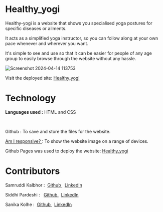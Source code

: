 # Healthy_yogi
Healthy-yogi is a website that shows you specialised yoga postures for specific diseases or ailments.

It acts as a simplified yoga instructor, so you can follow along at your own pace whenever and wherever you want.

It's simple to see and use so that it can be easier for people of any age group to easily browse through the website without any hassle.

![Screenshot 2024-04-14 113753](https://github.com/sanika52/sanika52.github.io/assets/165202360/092c0978-1b9c-4be0-a199-59b3d48d11f7)


Visit the deployed site: <a href="https://sanika52.github.io/home%20page.html">Healthy_yogi</a>

# Technology

<b>Languages used :</b> HTML and CSS

</br>

Github : To save and store the files for the website. </br>

<a href= "https://ui.dev/amiresponsive"> Am I responsive? </a>: To show the website image on a range of devices.

Github Pages was used to deploy the website: <a href="https://sanika52.github.io/home%20page.html"> Healthy_yogi</a>

# Contributors

Samruddi Kalbhor :&nbsp;
<a href= "https://github.com/Samruddhikalbhor"> Github </a>   &nbsp;
<a href= "https://www.linkedin.com/in/samruddhi-kalbhor-6a4b47289"> LinkedIn </a>


Siddhi Pardeshi : &nbsp;
<a href= "https://github.com/Siddhipardeshii"> Github </a> &nbsp;
<a href= "https://www.linkedin.com/in/siddhi-pardeshi-4329b72a1?utm_source=share&utm_campaign=share_via&utm_content=profile&utm_medium=android_app"> LinkedIn </a>


Sanika Kolhe :&nbsp;
<a href= "https://github.com/sanika52"> Github </a>   &nbsp;
<a href= "https://www.linkedin.com/in/sanika-k-73392a276?utm_source=share&utm_campaign=share_via&utm_content=profile&utm_medium=android_app"> LinkedIn </a>
